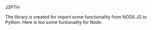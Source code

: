 JSPTH

The library is created for import some functionality from NODE.JS to Python. Here is too some funtionality for Node.